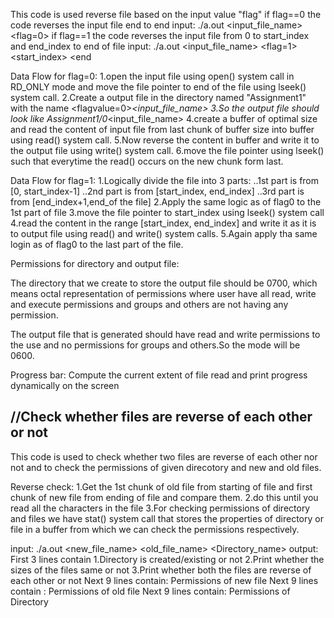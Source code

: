 This code is used reverse file based on the input value "flag"
if flag==0
    the code reverses the input file end to end
    input: ./a.out <input_file_name> <flag=0>
if flag==1
    the code reverses the input file from 0 to start_index and end_index to end of file
    input: ./a.out <input_file_name> <flag=1> <start_index> <end<index>

Data Flow for flag=0:
1.open the input file using open() system call in RD_ONLY mode and move the file pointer to end of the file using lseek() system call.
2.Create a output file in the directory named "Assignment1" with the name <flagvalue=0>_<input_file_name>
3.So the output file should look like Assignment1/0_<input_file_name>
4.create a buffer of optimal size and read the content of input file from last chunk of buffer size into buffer using read() system call.
5.Now reverse the content in buffer and write it to the output file using write() system call.
6.move the file pointer using lseek() such that everytime the read() occurs on the new chunk form last.

Data Flow for flag=1:
1.Logically divide the file into 3 parts:
    ..1st part is from [0, start_index-1]
    ..2nd part is from [start_index, end_index]
    ..3rd part is from [end_index+1,end_of the file]
2.Apply the same logic as of flag0 to the 1st part of file
3.move the file pointer to start_index using lseek() system call
4.read the content in the range [start_index, end_index] and write it as it is to output file using 
read() and write() system calls.
5.Again apply tha same login as of flag0 to the last part of the file.

Permissions for directory and output file:

The directory that we create to store the output file should be 0700, which means octal representation of permissions where user have all read, write and execute permissions and groups and others are not having any permission.

The output file that is generated should have read and write permissions to the use and no permissions for groups and others.So the mode will be 0600.

Progress bar:
Compute the current extent of file read and print progress dynamically on the screen


//Check whether files are reverse of each other or not
--------------------------
This code is used to check whether two files are reverse of each other nor not and to check the permissions of given direcotory and new and old files.

Reverse check:
1.Get the 1st chunk of old file from starting of file and first chunk of new file from ending of file and compare them.
2.do this until you read all the characters in the file
3.For checking permissions of directory and files we have stat() system call that stores the properties of directory or file in a buffer from which we can check the permissions respectively.

input: ./a.out <new_file_name> <old_file_name> <Directory_name>
output:
First 3 lines contain 
1.Directory is created/existing or not
2.Print whether the sizes of the files same or not
3.Print whether both the files are reverse of each other or not
Next 9 lines contain: Permissions of new file 
Next 9 lines contain : Permissions of old file
Next 9 lines contain: Permissions of Directory
